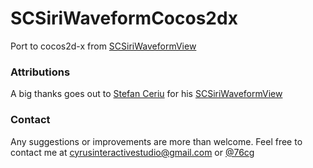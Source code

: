 # SCSiriWaveformCocos2dx
Port to cocos2d-x from [SCSiriWaveformView]

### Attributions
A big thanks goes out to [Stefan Ceriu] for his [SCSiriWaveformView]

### Contact
Any suggestions or improvements are more than welcome.
Feel free to contact me at [cyrusinteractivestudio@gmail.com] or [@76cg]

[Stefan Ceriu]:https://twitter.com/stefanceriu
[SCSiriWaveformView]:https://github.com/stefanceriu/SCSiriWaveformView
[@76cg]:https://twitter.com/76cg
[cyrusinteractivestudio@gmail.com]:mailto:cyrusinteractivestudio@gmail.com
